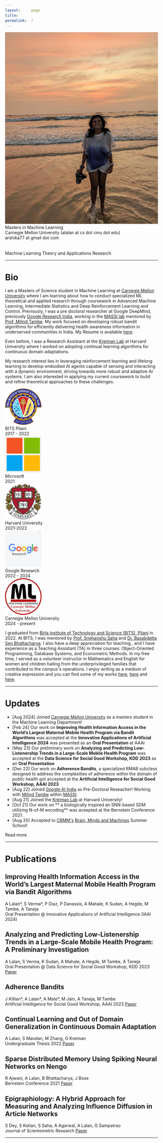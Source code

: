 ```yaml
---
layout:     page
title:
permalink:  /
---
```


<div class="row">
    <div class="col-sm-4 col-xs-8">
        <img src="/img/arshika2.jpeg">
    </div>
    <div class="col-sm-6 col-xs-12" style="margin-bottom: 0;">
       Masters in Machine Learning<br>
        Carnegie Mellon University (alalan at cs dot cmu dot edu)<br>
        arshika77 at gmail dot com<br>
        <br>
        <br>
        Machine Learning Theory and Applications Research
    </div>
</div>
<hr>


<a name="/bio"></a>
# Bio

I am a Masters of Science student in Machine Learning at [Carnegie Mellon University](https://www.ml.cmu.edu/) where I am learning about how to conduct specialized ML theoretical and applied research through coursework in Advanced Machine Learning, Intermediate Statistics and Deep Reinforcement Learning and Control. Previously, I was a pre doctoral researcher at Google DeepMind, previously [Google Research India](https://research.google/locations/india/), working in the [MASSI lab](https://blog.google/technology/ai/30-new-ai-for-social-good-projects/) mentored by [Prof. Milind Tambe](https://teamcore.seas.harvard.edu/tambe). My work focused on developing robust bandit algorithms for efficiently delivering health awareness information in underserved communities in India. My Resume is available <a href="/img/Arshika_Lalan_Resume_Final.pdf" target="_blank">here</a>.

Even before, I was a Research Assistant at the [Kreiman Lab](https://klab.tch.harvard.edu/) at Harvard University where I worked on adopting continual learning algorithms for continuous domain adaptations.

My research interest lies in leveraging reinforcement learning and lifelong learning to develop embodied AI agents capable of sensing and interacting with a dynamic environment, driving towards more robust and adaptive AI systems. I am also interested in applying my current coursework to build and refine theoretical approaches to these challenges.

<div class="row" id="timeline-logos">
    <div class="col-lg-3">
        <div class="logo-wrap">
            <span class="helper"></span>
            <a href="//https://www.bits-pilani.ac.in/goa/"><img style="width:120px;" src="/img/logos/BITS_Pilani-Logo.svg.png"></a>
        </div>
        <div class="logo-desc">
            BITS Pilani<br>
            2017 - 2022
        </div>
    </div>
    <div class="col-lg-3">
        <div class="logo-wrap">
            <span class="helper"></span>
            <a href="//https://www.microsoft.com/en-in"><img style="width:120px;" src="/img/logos/Microsoft_logo.png"></a>
        </div>
        <div class="logo-desc">
            Microsoft<br>
            2021
        </div>
    </div>
    <div class="col-lg-3">
        <div class="logo-wrap">
            <span class="helper"></span>
            <a href="//https://www.harvard.edu/"><img style="width:120px;" src="/img/logos/Harvard_shield_wreath.png"></a>
        </div>
        <div class="logo-desc">
            Harvard University<br>
            2021-2022
        </div>
    </div>
    <div class="col-lg-3">
        <div class="logo-wrap">
            <span class="helper"></span>
            <a href="//https://research.google/locations/india/"><img style="width:120px;" src="/img/logos/Google-Research.png"></a>
        </div>
        <div class="logo-desc">
            Google Research<br>
            2022 - 2024
        </div>
    </div>
    <div class="col-lg-3">
        <div class="logo-wrap">
            <span class="helper"></span>
            <a href="https://www.ml.cmu.edu/"><img style="width:120px;" src="/img/CMU.png"></a>
        </div>
        <div class="logo-desc">
            Carnegie Mellon University<br>
            2024 - present
        </div>
    </div>
</div>


I graduated from [Birla Institute of Technology and Science (BITS), Pilani](https://www.bits-pilani.ac.in/goa/) in 2022. At BITS, I was mentored by [Prof. Snehanshu Saha](https://www.bits-pilani.ac.in/goa/snehanshu-saha/) and [Dr. Basabdatta Sen Bhattacharya](https://www.bits-pilani.ac.in/goa/basabdatta-bhattacharya/). I also have a deep appreciation for teaching , and I have experience as a Teaching Assistant (TA) in three courses: Object-Oriented Programming, Database Systems, and Econometric Methods. In my free time, I served as a volunteer instructor in Mathematics and English for women and children hailing from the underprivileged families that contributed to the campus's operations. I enjoy writing as a medium of creative expression and you can find some of my works [here](https://bethenovelpoet.wordpress.com/), [here](https://store.pothi.com/book/arshika-lalan-dear-diary/) and [here](https://medium.com/@arshika77).

---

<a name="/news"></a>
# Updates
- [Aug 2024] Joined [Carnegie Mellon University](https://www.ml.cmu.edu/) as a masters student in the Machine Learning Department!
- [Feb 24] Our work on **Improving Health Information Access in the World’s Largest Maternal Mobile
Health Program via Bandit Algorithms** was accepted at the **Innovative Applications of Artificial Intelligence 2024** was presented as an **Oral Presentation** at AAAI
- [May 23] Our preliminary work on **Analyzing and Predicting Low-Listenership Trends in a Large-Scale Mobile Health Program** was accepted at the **Data Science for Social Good Workshop, KDD 2023** as an **Oral Presentation**
- [Dec 22] Our work on **Adherence Bandits**, a specialized RMAB subclass designed to address the
complexities of adherence within the domain of public health got accepted at the **Artificial Intelligence for Social Good Workshop, AAAI 2023**
- [Aug 22] Joined [Google AI India](https://research.google/locations/india/) as Pre-Doctoral Reseacher! Working with [Milind Tambe](https://teamcore.seas.harvard.edu/tambe) within [MASSI](https://ai.google/social-good/).
- [Aug 21] Joined the [Kreiman Lab](https://klab.tch.harvard.edu/) at Harvard University!
- [Oct 21] Our work on ** a biologically inspired an SNN-based SDM utilizing N-of-M encoding** was aceepted at the Bernstein Conference 2021.
- [Aug 20] Accepted to [CBMM's](https://cbmm.mit.edu/) [Brain, Minds and Machines](https://cbmm.mit.edu/summer-school) Summer School!


<div id="read-more-button">
    <a nohref>Read more</a>
</div>

<hr>


<a name="/publications"></a>
# Publications

<a name="/youdescribe-descriptions-1"></a>
<h2 class="pubt">Improving Health Information Access in the World’s Largest Maternal Mobile
Health Program via Bandit Algorithms</h2>
<p class="pubd">
    <span class="authors">A Lalan*, S Verma*, P Diaz, P Danassis, A Mahale, K Sudan, A Hegde, M Tambe, A Taneja  </span> <br>
    <span class="conf">Oral Presentation @ Innovative Applications of Artificial Intelligence (IAAI 2024)</span> <span class="links">
   <!--      <a target="_blank" href="">Paper</a> -->
    </span>
</p>
<!-- <img src="/img/aamas.png"> -->
<!-- <hr> -->

<a name="/youdescribe-descriptions-1"></a>
<h2 class="pubt">Analyzing and Predicting Low-Listenership Trends in a Large-Scale Mobile Health Program: A Preliminary Investigation</h2>
<p class="pubd">
    <span class="authors">A Lalan, S Verma, K Sudan, A Mahale, A Hegde, M Tambe, A Taneja</span><br> 
    <span class="conf">Oral Presentation @ Data Science for Social Good Workshop, KDD 2023</span>  <span class="links">
        <a target="_blank" href="https://arxiv.org/pdf/2311.07139.pdf">Paper</a>
    </span>
</p>
<!-- <img src="/img/aamas.png"> -->
<!-- <hr> -->


<a name="/youdescribe-descriptions-1"></a>
<h2 class="pubt">Adherence Bandits</h2>
<p class="pubd">
    <span class="authors">J Killian*, A Lalan*, A Mate*, M Jain, A Taneja, M Tambe</span> <br>
    <span class="conf">Artificial Intelligence for Social Good Workshop, AAAI 2023</span>  <span class="links">
        <a target="_blank" href="https://amulyayadav.github.io/AI4SG2023/images/40.pdf">Paper</a>
    </span>
</p>
<!-- <img src="/img/aamas.png"> -->
<!-- <hr> -->


<a name="/youdescribe-descriptions-1"></a>
<h2 class="pubt">Continual Learning and Out of Domain Generalization in Continuous Domain Adaptation</h2>
<p class="pubd">
    <span class="authors">A Lalan, S Mandan, M Zhang, G Kreiman</span><br>
    <span class="conf">Undergraduate Thesis 2022</span>  <span class="links">
        <a target="_blank" href="https://arshika77.github.io/img/Thesis.pdf">Paper</a>
    </span>
</p>
<!-- <img src="/img/aamas.png"> -->
<!-- <hr> -->

<a name="/habitat-objnav"></a>
<h2 class="pubt">Sparse Distributed Memory Using Spiking Neural Networks on Nengo</h2>
<p class="pubd">
    <span class="authors">R Ajwani, A Lalan, B Bhattacharya, J Bose</span><br>
    <span class="conf">Bernstein Conference 2021</span> 
    <span class="links">
        <a target="_blank" href="https://arxiv.org/pdf/2109.03111.pdf">Paper</a>
    </span>
</p>
<!-- <img src="/img/written.png"> -->
<!-- <hr> -->

<a name="/forcenet"></a>
<h2 class="pubt">Epigraphiology: A Hybrid Approach for Measuring and Analyzing Influence Diffusion in Article Networks</h2>
<p class="pubd">
    <span class="authors">S Dey, S Kotian, S Saha, A Agarwal, A Lalan, G Sampatrao</span><br>
    <span class="conf">Journal of Scientometric Research </span>
    <span class="links">
       <a target="_blank" href="https://jscires.org/article/7434/">Paper</a>
    </span>
</p>
<!-- <img src="/img/multilang.png"> -->
<!-- <hr> -->


<!-- <img src="/img/damage-rl.png"> -->
<!-- <hr> -->


<script src="/js/jquery.min.js"></script>
<script type="text/javascript">
    $('ul:gt(0) li:gt(6)').hide();
    $('#read-more-button > a').click(function() {
        $('ul:gt(0) li:gt(6)').show();
        $('#read-more-button').hide();
    });
</script>

---
